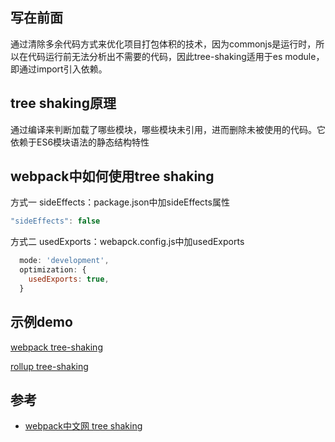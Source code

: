 ## 写在前面
通过清除多余代码方式来优化项目打包体积的技术，因为commonjs是运行时，所以在代码运行前无法分析出不需要的代码，因此tree-shaking适用于es module，即通过import引入依赖。

## tree shaking原理
通过编译来判断加载了哪些模块，哪些模块未引用，进而删除未被使用的代码。它依赖于ES6模块语法的静态结构特性

## webpack中如何使用tree shaking
方式一 sideEffects：package.json中加sideEffects属性
```js
"sideEffects": false
```
方式二 usedExports：webapck.config.js中加usedExports
```js
  mode: 'development',
  optimization: {
    usedExports: true,
  }
```

## 示例demo
[webpack tree-shaking]()

[rollup tree-shaking]()

## 参考
- [webpack中文网 tree shaking](https://webpack.docschina.org/guides/tree-shaking/)